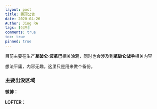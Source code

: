```yaml
---
layout: post
title: 置顶公告
date: 2020-04-26
Author: Jing RA 
tags: [公告]
comments: true
toc: true
pinned: true
---
```


目前主要在生产**拿破仑·波拿巴**相关涂鸦，同时也会涉及到**拿破仑战争**相关内容

想法平庸，内容无趣。这里只是用来做个备份。

### 主要出没区域

**微博：**

**LOFTER：**
